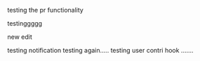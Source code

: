 testing the pr functionality

testinggggg

new edit


testing notification
testing again.....
testing user contri hook .......

